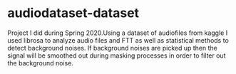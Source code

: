# audiodataset-dataset

Project I did during Spring 2020.Using a dataset of audiofiles from kaggle I used librosa to analyze audio files and FTT as well as statistical methods to detect background noises.
If background noises are picked up then the signal will be smoothed out during masking processes in order to filter out the background noise.
